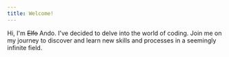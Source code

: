 ```yaml
---
title: Welcome!
---
```

Hi, I'm ~~Elfo~~ Ando. I've decided to delve into the world of coding.
Join me on my journey to discover and learn new skills and processes in a seemingly infinite field.
